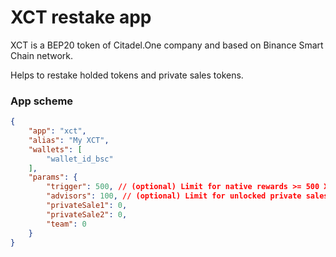 # XCT restake app

XCT is a BEP20 token of Citadel.One company and based on Binance Smart Chain network.

Helps to restake holded tokens and private sales tokens.

### App scheme
``` JSON
{
	"app": "xct",
	"alias": "My XCT",
	"wallets": [
		"wallet_id_bsc"
	],
	"params": {
		"trigger": 500, // (optional) Limit for native rewards >= 500 XCT
		"advisors": 100, // (optional) Limit for unlocked private sales tokens >= 100 XCT
		"privateSale1": 0,
		"privateSale2": 0,
		"team": 0
	}
}
```